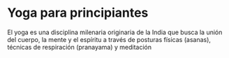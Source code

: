 # Yoga para principiantes

El yoga es una disciplina milenaria originaria de la India que busca la unión del cuerpo, la mente y el espíritu a través de posturas físicas (asanas), técnicas de respiración (pranayama) y meditación